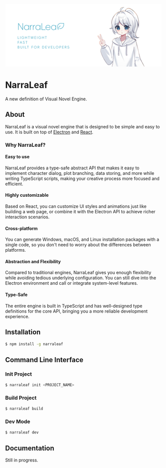 <picture>
  <source media="(prefers-color-scheme: dark)" srcset="https://raw.githubusercontent.com/NarraLeaf/.github/refs/heads/master/doc/banner-md-transparent.png">
  <source media="(prefers-color-scheme: light)" srcset="https://raw.githubusercontent.com/NarraLeaf/.github/refs/heads/master/doc/banner-md-light.png">
  <img alt="Fallback image description" src="https://raw.githubusercontent.com/NarraLeaf/.github/refs/heads/master/doc/banner-md-light.png">
</picture>

# NarraLeaf

A new definition of Visual Novel Engine.

## About

NarraLeaf is a visual novel engine that is designed to be simple and easy to use. It is built on top of [Electron](https://electronjs.org/) and [React](https://react.dev/).

### Why NarraLeaf?

#### Easy to use
NarraLeaf provides a type-safe abstract API that makes it easy to implement character dialog, plot branching, data storing, and more while writing TypeScript scripts, making your creative process more focused and efficient.

#### Highly customizable
Based on React, you can customize UI styles and animations just like building a web page, or combine it with the Electron API to achieve richer interaction scenarios.

#### Cross-platform
You can generate Windows, macOS, and Linux installation packages with a single code, so you don't need to worry about the differences between platforms.

#### Abstraction and Flexibility
Compared to traditional engines, NarraLeaf gives you enough flexibility while avoiding tedious underlying configuration. You can still dive into the Electron environment and call or integrate system-level features.

#### Type-Safe
The entire engine is built in TypeScript and has well-designed type definitions for the core API, bringing you a more reliable development experience.

## Installation

```bash
$ npm install -g narraleaf
```

## Command Line Interface

### Init Project

```bash
$ narraleaf init <PROJECT_NAME>
```

### Build Project

```bash
$ narraleaf build
```

### Dev Mode

```bash
$ narraleaf dev
```

## Documentation

Still in progress.


